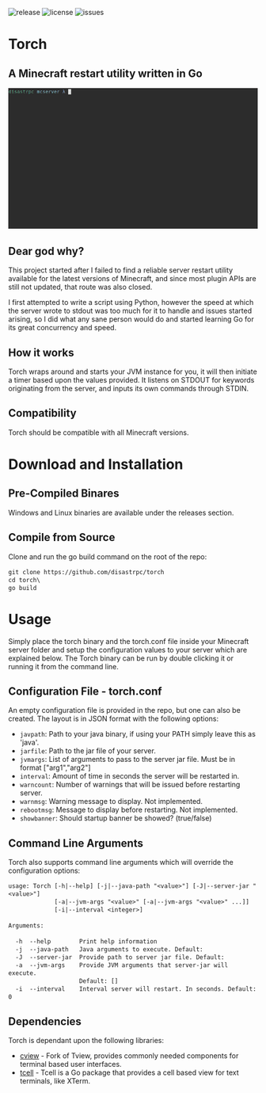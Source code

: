 ![release](https://img.shields.io/github/v/release/disastrpc/torch?color=darkgreen&style=flat-square)
![license](https://img.shields.io/github/license/disastrpc/torch?color=blue&style=flat-square)
![issues](https://img.shields.io/github/issues/disastrpc/torch?color=yellow&style=flat-square)

# Torch
## A Minecraft restart utility written in Go

![prog](misc/example.gif)

## Dear god why?

This project started after I failed to find a reliable server restart utility available for the latest versions of Minecraft, and since most plugin APIs are still not updated, that route was also closed. 

I first attempted to write a script using Python, however the speed at which the server wrote to stdout was too much for it to handle and issues started arising, so I did what any sane person would do and started learning Go for its great concurrency and speed.

## How it works

Torch wraps around and starts your JVM instance for you, it will then initiate a timer based upon the values provided. It listens on STDOUT for keywords originating from the server, and inputs its own commands through STDIN. 

## Compatibility

Torch should be compatible with all Minecraft versions. 


# Download and Installation

## Pre-Compiled Binares

Windows and Linux binaries are available under the releases section.

## Compile from Source

Clone and run the go build command on the root of the repo:

```
git clone https://github.com/disastrpc/torch
cd torch\
go build
```

# Usage

Simply place the torch binary and the torch.conf file inside your Minecraft server folder and setup the configuration values to your server which are explained below. The Torch binary can be run by double clicking it or running it from the command line. 

## Configuration File - torch.conf

An empty configuration file is provided in the repo, but one can also be created. The layout is in JSON format with the following options:

- `javpath`: Path to your java binary, if using your PATH simply leave this as 'java'.
- `jarfile`: Path to the jar file of your server.
- `jvmargs`: List of arguments to pass to the server jar file. Must be in format ["arg1","arg2"]
- `interval`: Amount of time in seconds the server will be restarted in.
- `warncount`: Number of warnings that will be issued before restarting server.
- `warnmsg`: Warning message to display. Not implemented.
- `rebootmsg`: Message to display before restarting. Not implemented.
- `showbanner`: Should startup banner be showed? (true/false)

## Command Line Arguments

Torch also supports command line arguments which will override the configuration options:

```
usage: Torch [-h|--help] [-j|--java-path "<value>"] [-J|--server-jar "<value>"]
             [-a|--jvm-args "<value>" [-a|--jvm-args "<value>" ...]]
             [-i|--interval <integer>]

Arguments:

  -h  --help        Print help information
  -j  --java-path   Java arguments to execute. Default: 
  -J  --server-jar  Provide path to server jar file. Default: 
  -a  --jvm-args    Provide JVM arguments that server-jar will execute.
                    Default: []
  -i  --interval    Interval server will restart. In seconds. Default: 0
```

## Dependencies

Torch is dependant upon the following libraries:

- [cview](https://gitlab.com/tslocum/cview) - Fork of Tview, provides commonly needed components for terminal based user interfaces.
- [tcell](https://github.com/gdamore/tcell) - Tcell is a Go package that provides a cell based view for text terminals, like XTerm.

